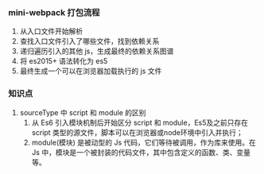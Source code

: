 ### mini-webpack 打包流程

1. 从入口文件开始解析
2. 查找入口文件引入了哪些文件，找到依赖关系
3. 递归遍历引入的其他 js，生成最终的依赖关系图谱
4. 将 es2015+ 语法转化为 es5
5. 最终生成一个可以在浏览器加载执行的 js 文件

### 知识点

1. sourceType 中 script 和 module 的区别
    1. 从 Es6 引入模块机制后开始区分 script 和 module，Es5及之前只存在 script 类型的源文件，脚本可以在浏览器或node环境中引入并执行；
    2. module(模块) 是被动型的 Js 代码，它们等待被调用，作为库来使用。在 Js 中，模块是一个被封装的代码文件，其中包含定义的函数、类、变量等。
